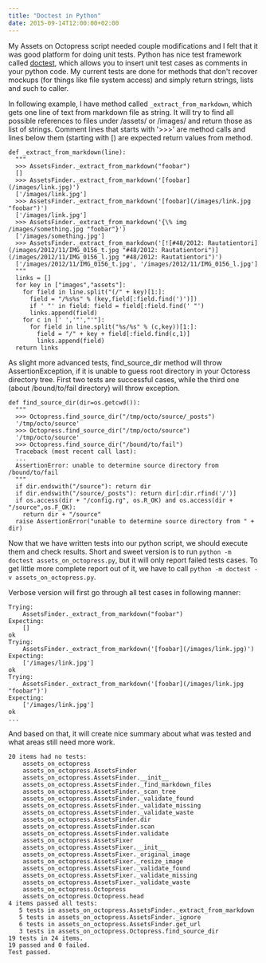 ```yaml
---
title: "Doctest in Python"
date: 2015-09-14T12:00:00+02:00
---
```

My Assets on Octopress script needed couple modifications and I felt that it was good platform for doing unit tests. Python has nice test framework called [doctest](http://docs.python.org/3/library/doctest.html), which allows you to insert unit test cases as comments in your python code. My current tests are done for methods that don't recover mockups (for things like file system access) and simply return strings, lists and such to caller.

In following example, I have method called `_extract_from_markdown`, which gets one line of text from markdown file as string. It will try to find all possible references to files under /assets/ or /images/ and return those as list of strings. Comment lines that starts with '>>>' are method calls and lines below them (starting with [) are expected return values from method.

```
def _extract_from_markdown(line):
  """                                                                                                                        
  >>> AssetsFinder._extract_from_markdown("foobar")
  []
  >>> AssetsFinder._extract_from_markdown('[foobar](/images/link.jpg)')
  ['/images/link.jpg']
  >>> AssetsFinder._extract_from_markdown('[foobar](/images/link.jpg "foobar")')
  ['/images/link.jpg']
  >>> AssetsFinder._extract_from_markdown('{\% img /images/something.jpg "foobar"}')
  ['/images/something.jpg']
  >>> AssetsFinder._extract_from_markdown('[![#48/2012: Rautatientori](/images/2012/11/IMG_0156_t.jpg "#48/2012: Rautatientori")](/images/2012/11/IMG_0156_l.jpg "#48/2012: Rautatientori")')
  ['/images/2012/11/IMG_0156_t.jpg', '/images/2012/11/IMG_0156_l.jpg']                                                     
  """
  links = []
  for key in ["images","assets"]:
    for field in line.split("(/" + key)[1:]:
      field = "/%s%s" % (key,field[:field.find(')')])
      if ' "' in field: field = field[:field.find(' "')
      links.append(field)
    for c in [' ','"',"'"]:
      for field in line.split("%s/%s" % (c,key))[1:]:
        field = "/" + key + field[:field.find(c,1)]
        links.append(field)
  return links
```

As slight more advanced tests, find_source_dir method will throw AssertionException, if it is unable to guess root directory in your Octoress directory tree. First two tests are successful cases, while the third one (about /bound/to/fail directory) will throw exception.

```
def find_source_dir(dir=os.getcwd()):
  """                                                                                                                        
  >>> Octopress.find_source_dir("/tmp/octo/source/_posts")                                                                   
  '/tmp/octo/source'                                                                                                         
  >>> Octopress.find_source_dir("/tmp/octo/source")                                                                          
  '/tmp/octo/source'                                                                                                         
  >>> Octopress.find_source_dir("/bound/to/fail")                                                                            
  Traceback (most recent call last):                                                                                         
  ...                                                                                                                        
  AssertionError: unable to determine source directory from /bound/to/fail                                                   
  """
  if dir.endswith("/source"): return dir
  if dir.endswith("/source/_posts"): return dir[:dir.rfind('/')]
  if os.access(dir + "/config.rg", os.R_OK) and os.access(dir + "/source",os.F_OK):
    return dir + "/source"
  raise AssertionError("unable to determine source directory from " + dir)
```

Now that we have written tests into our python script, we should execute them and check results. Short and sweet version is to run `python -m doctest assets_on_octopress.py`, but it will only report failed tests cases. To get little more complete report out of it, we have to call `python -m doctest -v assets_on_octopress.py`.

Verbose version will first go through all test cases in following manner:

```
Trying:
    AssetsFinder._extract_from_markdown("foobar")
Expecting:
    []
ok
Trying:
    AssetsFinder._extract_from_markdown('[foobar](/images/link.jpg)')
Expecting:
    ['/images/link.jpg']
ok
Trying:
    AssetsFinder._extract_from_markdown('[foobar](/images/link.jpg "foobar")')
Expecting:
    ['/images/link.jpg']
ok
...
```

And based on that, it will create nice summary about what was tested and what areas still need more work.

```
20 items had no tests:
    assets_on_octopress
    assets_on_octopress.AssetsFinder
    assets_on_octopress.AssetsFinder.__init__
    assets_on_octopress.AssetsFinder._find_markdown_files
    assets_on_octopress.AssetsFinder._scan_tree
    assets_on_octopress.AssetsFinder._validate_found
    assets_on_octopress.AssetsFinder._validate_missing
    assets_on_octopress.AssetsFinder._validate_waste
    assets_on_octopress.AssetsFinder.dir
    assets_on_octopress.AssetsFinder.scan
    assets_on_octopress.AssetsFinder.validate
    assets_on_octopress.AssetsFixer
    assets_on_octopress.AssetsFixer.__init__
    assets_on_octopress.AssetsFixer._original_image
    assets_on_octopress.AssetsFixer._resize_image
    assets_on_octopress.AssetsFixer._validate_found
    assets_on_octopress.AssetsFixer._validate_missing
    assets_on_octopress.AssetsFixer._validate_waste
    assets_on_octopress.Octopress
    assets_on_octopress.Octopress.head
4 items passed all tests:
   5 tests in assets_on_octopress.AssetsFinder._extract_from_markdown
   5 tests in assets_on_octopress.AssetsFinder._ignore
   6 tests in assets_on_octopress.AssetsFinder.get_url
   3 tests in assets_on_octopress.Octopress.find_source_dir
19 tests in 24 items.
19 passed and 0 failed.
Test passed.
```
